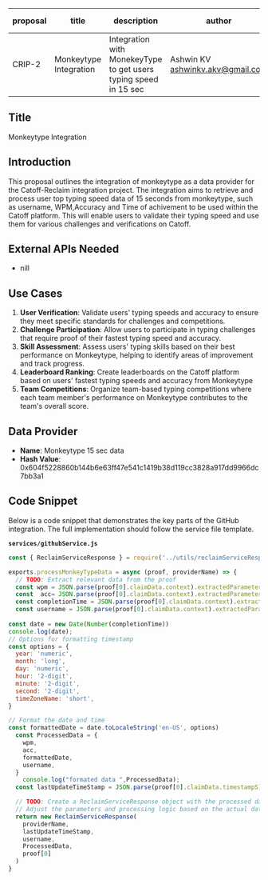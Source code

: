 | proposal | title              | description                   | author                     | discussions-to | status | type        | category | created    | requires |
|----------|--------------------|-------------------------------|----------------------------|----------------|--------|-------------|----------|------------|----------|
| CRIP-2   | Monkeytype Integration | Integration with MonekeyType to get users typing speed in 15 sec | Ashwin KV <ashwinkv.akv@gmail.com> |                | Draft  | Integration | CRIP     | 2024-07-05 |          |

## Title

Monkeytype Integration

## Introduction

This proposal outlines the integration of monkeytype as a data provider for the Catoff-Reclaim integration project. The integration aims to retrieve and process user top typing speed data of 15 seconds from monkeytype, such as username, WPM,Accuracy and Time of achivement to be used within the Catoff platform. This will enable users to validate their typing speed and use them for various challenges and verifications on Catoff.

## External APIs Needed

- nill

## Use Cases

1. **User Verification**: Validate users' typing speeds and accuracy to ensure they meet specific standards for challenges and competitions.
2. **Challenge Participation**: Allow users to participate in typing challenges that require proof of their fastest typing speed and accuracy.
3. **Skill Assessment**: Assess users' typing skills based on their best performance on Monkeytype, helping to identify areas of improvement and track progress.
3. **Leaderboard Ranking**: Create leaderboards on the Catoff platform based on users' fastest typing speeds and accuracy from Monkeytype
3. **Team Competitions**: Organize team-based typing competitions where each team member's performance on Monkeytype contributes to the team's overall score.

## Data Provider

- **Name**: Monkeytype 15 sec data
- **Hash Value**: 0x604f5228860b144b6e63ff47e541c1419b38d119cc3828a917dd9966dc7bb3a1

## Code Snippet

Below is a code snippet that demonstrates the key parts of the GitHub integration. The full implementation should follow the service file template.

**`services/githubService.js`**

```javascript
const { ReclaimServiceResponse } = require('../utils/reclaimServiceResponse')

exports.processMonkeyTypeData = async (proof, providerName) => {
  // TODO: Extract relevant data from the proof
  const wpm = JSON.parse(proof[0].claimData.context).extractedParameters.wpm15s
  const  acc= JSON.parse(proof[0].claimData.context).extractedParameters.acc
  const completionTime = JSON.parse(proof[0].claimData.context).extractedParameters.completionTime
  const username = JSON.parse(proof[0].claimData.context).extractedParameters.username
    
const date = new Date(Number(completionTime))
console.log(date);
// Options for formatting timestamp
const options = {
  year: 'numeric',
  month: 'long',
  day: 'numeric',
  hour: '2-digit',
  minute: '2-digit',
  second: '2-digit',
  timeZoneName: 'short',
}

// Format the date and time
const formattedDate = date.toLocaleString('en-US', options)
  const ProcessedData = {
    wpm,
    acc,
    formattedDate,
    username,
  }
    console.log("formated data ",ProcessedData);
  const lastUpdateTimeStamp = JSON.parse(proof[0].claimData.timestampS)

  // TODO: Create a ReclaimServiceResponse object with the processed data
  // Adjust the parameters and processing logic based on the actual data structure
  return new ReclaimServiceResponse(
    providerName,
    lastUpdateTimeStamp,
    username,
    ProcessedData,
    proof[0]
  )
}

```
